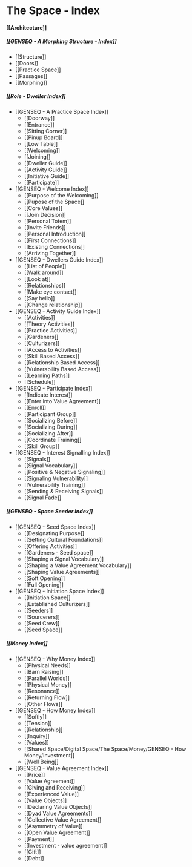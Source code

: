 # The Space - Index

#### [[Architecture]]

##### [[GENSEQ - A Morphing Structure - Index]]
- [[Structure]]
- [[Doors]]
- [[Practice Space]]
- [[Passages]]
- [[Morphing]]

##### [[Role - Dweller Index]]
- [[GENSEQ - A Practice Space Index]]
	- [[Doorway]]
	- [[Entrance]]
	- [[Sitting Corner]]
	- [[Pinup Board]]
	- [[Low Table]]
	- [[Welcoming]]
	- [[Joining]]
	- [[Dweller Guide]]
	- [[Activity Guide]]
	- [[Initiative Guide]]
	- [[Participate]]
- [[GENSEQ - Welcome Index]]
	- [[Purpose of the Welcoming]]
	- [[Pupose of the Space]]
	- [[Core Values]]
	- [[Join Decision]]
	- [[Personal Totem]]
	- [[Invite Friends]]
	- [[Personal Introduction]]
	- [[First Connections]]
	- [[Existing Connections]]
	- [[Arriving Together]]
- [[GENSEQ - Dwellers Guide Index]]
	- [[List of People]]
	- [[Walk around]]
	- [[Look at]]
	- [[Relationships]]
	- [[Make eye contact]]
	- [[Say hello]]
	- [[Change relationship]]
- [[GENSEQ - Activity Guide Index]]
	- [[Activities]]
	- [[Theory Activities]]
	- [[Practice Activities]]
	- [[Gardeners]]
	- [[Culturizers]]
	- [[Access to Activities]]
	- [[Skill Based Access]]
	- [[Relationship Based Access]]
	- [[Vulnerability Based Access]]
	- [[Learning Paths]]
	- [[Schedule]]
- [[GENSEQ - Participate Index]]
	- [[Indicate Interest]]
	- [[Enter into Value Agreement]]
	- [[Enroll]]
	- [[Participant Group]]
	- [[Socializing Before]]
	- [[Socializing During]]
	- [[Socializing After]]
	- [[Coordinate Training]]
	- [[Skill Group]]
- [[GENSEQ - Interest Signalling Index]]
	- [[Signals]]
	- [[Signal Vocabulary]]
	- [[Positive & Negative Signaling]]
	- [[Signaling Vulnerability]]
	- [[Vulnerability Training]]
	- [[Sending & Receiving Signals]]
	- [[Signal Fade]]

##### [[GENSEQ - Space Seeder Index]]
- [[GENSEQ - Seed Space Index]]
	- [[Designating Purpose]]
	- [[Setting Cultural Foundations]]
	- [[Offering Activities]]
	- [[Gardeners - Seed space]]
	- [[Shaping a Signal Vocabulary]]
	- [[Shaping a Value Agreement Vocabulary]]
	- [[Shaping Value Agreements]]
	- [[Soft Opening]]
	- [[Full Opening]]
- [[GENSEQ - Initiation Space Index]]
	- [[Initiation Space]]
	- [[Established Culturizers]]
	- [[Seeders]]
	- [[Sourcerers]]
	- [[Seed Crew]]
	- [[Seed Space]]

##### [[Money Index]]
- [[GENSEQ - Why Money Index]]
	- [[Physical Needs]]
	- [[Barn Raising]]
	- [[Parallel Worlds]]
	- [[Physical Money]]
	- [[Resonance]]
	- [[Returning Flow]]
	- [[Other Flows]]
- [[GENSEQ - How Money Index]]
	- [[Softly]]
	- [[Tension]]
	- [[Relationship]]
	- [[Inquiry]]
	- [[Values]]
	- [[Shared Space/Digital Space/The Space/Money/GENSEQ - How Money/Investment]]
	- [[Well Being]]
- [[GENSEQ - Value Agreement Index]]
	- [[Price]]
	- [[Value Agreement]]
	- [[Giving and Receiving]]
	- [[Experienced Value]]
	- [[Value Objects]]
	- [[Declaring Value Objects]]
	- [[Dyad Value Agreements]]
	- [[Collective Value Agreement]]
	- [[Asymmetry of Value]]
	- [[Open Value Agreement]]
	- [[Payment]]
	- [[Investment - value agreement]]
	- [[Gift]]
	- [[Debt]]